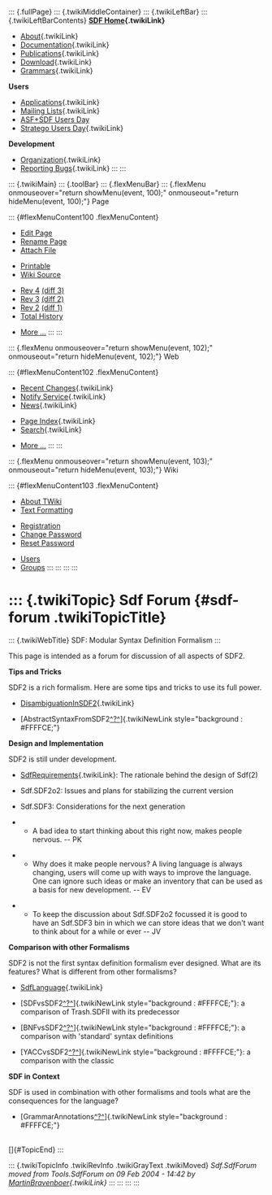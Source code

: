 ::: {.fullPage}
::: {.twikiMiddleContainer}
::: {.twikiLeftBar}
::: {.twikiLeftBarContents}
**[SDF Home](WebHome){.twikiLink}**

-   [About](SdfLanguage){.twikiLink}
-   [Documentation](SdfDocumentation){.twikiLink}
-   [Publications](SdfPublications){.twikiLink}
-   [Download](SdfSoftware){.twikiLink}
-   [Grammars](SdfGrammars){.twikiLink}

**Users**

-   [Applications](SdfApplications){.twikiLink}
-   [Mailing Lists](MailingList){.twikiLink}
-   [ASF+SDF Users
    Day](http://www.cwi.nl/htbin/sen1/twiki/bin/view/SEN1/ASFSDFUsersDay)
-   [Stratego Users Day](../Stratego/StrategoUsersDay){.twikiLink}

**Development**

-   [Organization](SdfDevelopment){.twikiLink}
-   [Reporting Bugs](SdfBugs){.twikiLink}
:::
:::

::: {.twikiMain}
::: {.toolBar}
::: {.flexMenuBar}
::: {.flexMenu onmouseover="return showMenu(event, 100);" onmouseout="return hideMenu(event, 100);"}
Page

::: {#flexMenuContent100 .flexMenuContent}
-   [Edit
    Page](http://www.program-transformation.org/edit/SdfBackup/SdfForum?t=1536827745)
-   [Rename
    Page](http://www.program-transformation.org/rename/SdfBackup/SdfForum)
-   [Attach
    File](http://www.program-transformation.org/attach/SdfBackup/SdfForum)

<!-- -->

-   [Printable](http://www.program-transformation.org/view/SdfBackup/SdfForum?skin=print.pattern)
-   [Wiki
    Source](http://www.program-transformation.org/view/SdfBackup/SdfForum?skin=text&raw=on&contenttype=text/plain)

<!-- -->

-   [Rev
    4](http://www.program-transformation.org/view/SdfBackup/SdfForum?rev=1.4)
    [(diff 3)](http://www.program-transformation.org/rdiff/SdfBackup/SdfForum?rev1=1.4&rev2=1.3)
-   [Rev
    3](http://www.program-transformation.org/view/SdfBackup/SdfForum?rev=1.3)
    [(diff 2)](http://www.program-transformation.org/rdiff/SdfBackup/SdfForum?rev1=1.3&rev2=1.2)
-   [Rev
    2](http://www.program-transformation.org/view/SdfBackup/SdfForum?rev=1.2)
    [(diff 1)](http://www.program-transformation.org/rdiff/SdfBackup/SdfForum?rev1=1.2&rev2=1.1)
-   [Total
    History](http://www.program-transformation.org/rdiff/SdfBackup/SdfForum)

<!-- -->

-   [More
    \...](http://www.program-transformation.org/oops/SdfBackup/SdfForum?template=oopsmore&param1=1.4&param2=1.4)
:::
:::

::: {.flexMenu onmouseover="return showMenu(event, 102);" onmouseout="return hideMenu(event, 102);"}
Web

::: {#flexMenuContent102 .flexMenuContent}
-   [Recent Changes](WebChanges){.twikiLink}
-   [Notify Service](WebNotify){.twikiLink}
-   [News](WebNews){.twikiLink}

<!-- -->

-   [Page Index](WebIndex){.twikiLink}
-   [Search](WebSearch){.twikiLink}

<!-- -->

-   [More
    \...](http://www.program-transformation.org/oops/SdfBackup/SdfForum?template=oopsmore&param1=1.4&param2=1.4)
:::
:::

::: {.flexMenu onmouseover="return showMenu(event, 103);" onmouseout="return hideMenu(event, 103);"}
Wiki

::: {#flexMenuContent103 .flexMenuContent}
-   [About
    TWiki](http://www.program-transformation.org/view/TWiki/WebHome)
-   [Text
    Formatting](http://www.program-transformation.org/view/TWiki/TextFormattingRules)

<!-- -->

-   [Registration](http://www.program-transformation.org/view/TWiki/TWikiRegistration)
-   [Change
    Password](http://www.program-transformation.org/view/TWiki/ChangePassword)
-   [Reset
    Password](http://www.program-transformation.org/view/TWiki/ResetPassword)

<!-- -->

-   [Users](http://www.program-transformation.org/view/Main/TWikiUsers)
-   [Groups](http://www.program-transformation.org/view/Main/TWikiGroups)
:::
:::
:::
:::

::: {.twikiTopic}
Sdf Forum {#sdf-forum .twikiTopicTitle}
=========

::: {.twikiWebTitle}
SDF: Modular Syntax Definition Formalism
:::

This page is intended as a forum for discussion of all aspects of SDF2.

**Tips and Tricks**

SDF2 is a rich formalism. Here are some tips and tricks to use its full
power.

-   [DisambiguationInSDF2](../Sdf/DisambiguationInSDF2){.twikiLink}

<!-- -->

-   [AbstractSyntaxFromSDF2[^?^](http://www.program-transformation.org/edit/SdfBackup/AbstractSyntaxFromSDF2?topicparent=SdfBackup.SdfForum)]{.twikiNewLink
    style="background : #FFFFCE;"}

**Design and Implementation**

SDF2 is still under development.

-   [SdfRequirements](../Sdf/SdfRequirements){.twikiLink}: The rationale
    behind the design of Sdf(2)

<!-- -->

-   Sdf.SDF2o2: Issues and plans for stabilizing the current version

<!-- -->

-   Sdf.SDF3: Considerations for the next generation

<!-- -->

-   -   A bad idea to start thinking about this right now, makes people
        nervous. \-- PK

<!-- -->

-   -   Why does it make people nervous? A living language is always
        changing, users will come up with ways to improve the language.
        One can ignore such ideas or make an inventory that can be used
        as a basis for new development. \-- EV

<!-- -->

-   -   To keep the discussion about Sdf.SDF2o2 focussed it is good to
        have an Sdf.SDF3 bin in which we can store ideas that we don\'t
        want to think about for a while or ever \-- JV

**Comparison with other Formalisms**

SDF2 is not the first syntax definition formalism ever designed. What
are its features? What is different from other formalisms?

-   [SdfLanguage](../Sdf/SdfLanguage){.twikiLink}

<!-- -->

-   [SDFvsSDF2[^?^](http://www.program-transformation.org/edit/SdfBackup/SDFvsSDF2?topicparent=SdfBackup.SdfForum)]{.twikiNewLink
    style="background : #FFFFCE;"}: a comparison of Trash.SDFII with its
    predecessor

<!-- -->

-   [BNFvsSDF2[^?^](http://www.program-transformation.org/edit/SdfBackup/BNFvsSDF2?topicparent=SdfBackup.SdfForum)]{.twikiNewLink
    style="background : #FFFFCE;"}: a comparison with \'standard\'
    syntax definitions

<!-- -->

-   [YACCvsSDF2[^?^](http://www.program-transformation.org/edit/SdfBackup/YACCvsSDF2?topicparent=SdfBackup.SdfForum)]{.twikiNewLink
    style="background : #FFFFCE;"}: a comparison with the classic

**SDF in Context**

SDF is used in combination with other formalisms and tools what are the
consequences for the language?

-   [GrammarAnnotations[^?^](http://www.program-transformation.org/edit/Tools/GrammarAnnotations?topicparent=SdfBackup.SdfForum)]{.twikiNewLink
    style="background : #FFFFCE;"}

\
[]{#TopicEnd}
:::

::: {.twikiTopicInfo .twikiRevInfo .twikiGrayText .twikiMoved}
*Sdf.SdfForum moved from Tools.SdfForum on 09 Feb 2004 - 14:42 by
[MartinBravenboer](../Main/MartinBravenboer){.twikiLink}*
:::
:::
:::
:::
